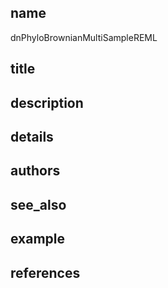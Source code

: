 ## name
dnPhyloBrownianMultiSampleREML
## title
## description
## details
## authors
## see_also
## example
## references
